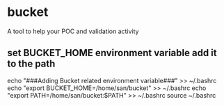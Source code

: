 # bucket
A tool to help your POC and validation activity

## set BUCKET_HOME environment variable add it to the path
echo "###Adding Bucket related environment variable###" >> ~/.bashrc
echo "export BUCKET_HOME=/home/san/bucket" >> ~/.bashrc
echo "export PATH=/home/san/bucket:$PATH" >> ~/.bashrc
source ~/.bashrc
